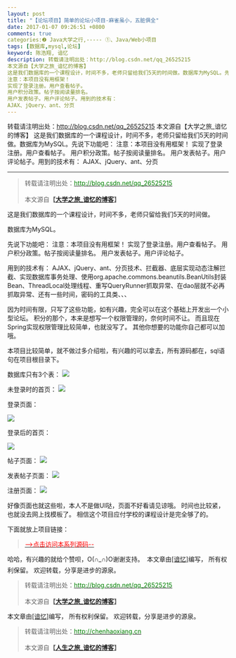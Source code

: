 ```yaml
---
layout: post
title: "【论坛项目】简单的论坛小项目-麻雀虽小，五脏俱全"
date: 2017-01-07 09:26:51 +0800
comments: true
categories:❷ Java大学之行,----- ①、Java/Web小项目
tags: [数据库,mysql,论坛]
keyword: 陈浩翔, 谙忆
description: 转载请注明出处：http://blog.csdn.net/qq_26525215
本文源自【大学之旅_谙忆的博客】
这是我们数据库的一个课程设计，时间不多，老师只留给我们5天的时间做。数据库为MySQL。先说下功能吧： 
注意：本项目没有用框架！ 
实现了登录注册。用户查看帖子。 
用户积分政策。帖子按阅读量排名。 
用户发表帖子。用户评论帖子。用到的技术有： 
AJAX、jQuery、ant、分页 
---
```



转载请注明出处：http://blog.csdn.net/qq_26525215
本文源自【大学之旅_谙忆的博客】
这是我们数据库的一个课程设计，时间不多，老师只留给我们5天的时间做。数据库为MySQL。先说下功能吧： 
注意：本项目没有用框架！ 
实现了登录注册。用户查看帖子。 
用户积分政策。帖子按阅读量排名。 
用户发表帖子。用户评论帖子。用到的技术有： 
AJAX、jQuery、ant、分页
<!-- more -->
----------

<blockquote cite='陈浩翔'>
<p background-color='#D3D3D3'>转载请注明出处：<a href='http://blog.csdn.net/qq_26525215'><font color="green">http://blog.csdn.net/qq_26525215</font></a><br><br>
本文源自<strong>【<a href='http://blog.csdn.net/qq_26525215' target='_blank'>大学之旅_谙忆的博客</a>】</strong></p>
</blockquote>

这是我们数据库的一个课程设计，时间不多，老师只留给我们5天的时间做。

数据库为MySQL。

先说下功能吧：
注意：本项目没有用框架！
实现了登录注册。用户查看帖子。
用户积分政策。帖子按阅读量排名。
用户发表帖子。用户评论帖子。

用到的技术有：
AJAX、jQuery、ant、分页技术、拦截器、底层实现动态注解拦截、实现数据库事务处理、使用org.apache.commons.beanutils.BeanUtils封装Bean、ThreadLocal处理线程、重写QueryRunner抓取异常、在dao层就不必再抓取异常、还有一些时间，密码的工具类、、、

因为时间有限，只写了这些功能，如有兴趣，完全可以在这个基础上开发出一个小型论坛。
积分的那个，本来是想写一个权限管理的，奈何时间不让。
而且现在Spring实现权限管理比较简单，也就没写了。
其他你想要的功能你自己都可以加哦。

本项目比较简单，就不做过多介绍啦，有兴趣的可以拿去，所有源码都在，sql语句在项目根目录下。

数据库只有3个表：
![](http://img.blog.csdn.net/20170107204746740?watermark/2/text/aHR0cDovL2Jsb2cuY3Nkbi5uZXQvcXFfMjY1MjUyMTU=/font/5a6L5L2T/fontsize/400/fill/I0JBQkFCMA==/dissolve/70/gravity/SouthEast)


未登录时的首页：
![](http://img.blog.csdn.net/20170107204824788?watermark/2/text/aHR0cDovL2Jsb2cuY3Nkbi5uZXQvcXFfMjY1MjUyMTU=/font/5a6L5L2T/fontsize/400/fill/I0JBQkFCMA==/dissolve/70/gravity/SouthEast)

登录页面：

![](http://img.blog.csdn.net/20170107204857210?watermark/2/text/aHR0cDovL2Jsb2cuY3Nkbi5uZXQvcXFfMjY1MjUyMTU=/font/5a6L5L2T/fontsize/400/fill/I0JBQkFCMA==/dissolve/70/gravity/SouthEast)

登录后的首页：

![](http://img.blog.csdn.net/20170107204927290?watermark/2/text/aHR0cDovL2Jsb2cuY3Nkbi5uZXQvcXFfMjY1MjUyMTU=/font/5a6L5L2T/fontsize/400/fill/I0JBQkFCMA==/dissolve/70/gravity/SouthEast)

帖子页面：
![](http://img.blog.csdn.net/20170107205110930?watermark/2/text/aHR0cDovL2Jsb2cuY3Nkbi5uZXQvcXFfMjY1MjUyMTU=/font/5a6L5L2T/fontsize/400/fill/I0JBQkFCMA==/dissolve/70/gravity/SouthEast)

发表帖子页面：
![](http://img.blog.csdn.net/20170107205142446?watermark/2/text/aHR0cDovL2Jsb2cuY3Nkbi5uZXQvcXFfMjY1MjUyMTU=/font/5a6L5L2T/fontsize/400/fill/I0JBQkFCMA==/dissolve/70/gravity/SouthEast)

注册页面：
![](http://img.blog.csdn.net/20170107205206603?watermark/2/text/aHR0cDovL2Jsb2cuY3Nkbi5uZXQvcXFfMjY1MjUyMTU=/font/5a6L5L2T/fontsize/400/fill/I0JBQkFCMA==/dissolve/70/gravity/SouthEast)


好像页面也就这些啦，本人不是做UI哒，页面不好看请见谅哦。
时间也比较紧，也就没去网上找模板了。
相信这个项目应付学校的课程设计是完全够了的。

下面就放上项目链接：
<blockquote cite='陈浩翔'>
<p background-color='#D3D3D3'><a href='https://github.com/chenhaoxiang/codeforum'><font color="red">--&gt;点击访问本系列源码--</font></a><br>
</blockquote>



哈哈，有兴趣的就给个赞呗，O(∩_∩)O谢谢支持。

本文章由<a href="https://chenhaoxiang.github.io/">[谙忆]</a>编写， 所有权利保留。 
欢迎转载，分享是进步的源泉。
<blockquote cite='陈浩翔'>
<p background-color='#D3D3D3'>转载请注明出处：<a href='http://blog.csdn.net/qq_26525215'><font color="green">http://blog.csdn.net/qq_26525215</font></a><br><br>
本文源自<strong>【<a href='http://blog.csdn.net/qq_26525215' target='_blank'>大学之旅_谙忆的博客</a>】</strong></p>
</blockquote>


本文章由<a href="http://chenhaoxiang.cn/">[谙忆]</a>编写， 所有权利保留。 
欢迎转载，分享是进步的源泉。
<blockquote cite='陈浩翔'>
<p background-color='#D3D3D3'>转载请注明出处：<a href='http://chenhaoxiang.cn'><font color="green">http://chenhaoxiang.cn</font></a><br><br>
本文源自<strong>【<a href='http://chenhaoxiang.cn' target='_blank'>人生之旅_谙忆的博客</a>】</strong></p>
</blockquote>

